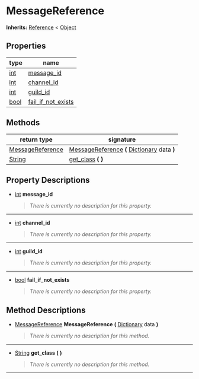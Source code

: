   
# MessageReference
  
**Inherits:** [Reference](https://docs.godotengine.org/en/3.5/classes/class_reference.html) < [Object](https://docs.godotengine.org/en/3.5/classes/class_object.html)  
  
  
## Properties
  
| type                                                                | name                                                  |
|---------------------------------------------------------------------|-------------------------------------------------------|
| [int](https://docs.godotengine.org/en/3.5/classes/class_int.html)   | [message\_id](#property-message-id)                   |
| [int](https://docs.godotengine.org/en/3.5/classes/class_int.html)   | [channel\_id](#property-channel-id)                   |
| [int](https://docs.godotengine.org/en/3.5/classes/class_int.html)   | [guild\_id](#property-guild-id)                       |
| [bool](https://docs.godotengine.org/en/3.5/classes/class_bool.html) | [fail\_if\_not\_exists](#property-fail-if-not-exists) |  
  
## Methods
  
| return type                                                             | signature                                                                                                                                     |
|-------------------------------------------------------------------------|-----------------------------------------------------------------------------------------------------------------------------------------------|
| [MessageReference](./class_messagereference.md)                         | [MessageReference](#method-MessageReference) **(** [Dictionary](https://docs.godotengine.org/en/3.5/classes/class_dictionary.html) data **)** |
| [String](https://docs.godotengine.org/en/3.5/classes/class_string.html) | [get\_class](#method-get-class) **(**  **)**                                                                                                  |  
  
## Property Descriptions
  
- <a name="property-message-id"></a>[int](https://docs.godotengine.org/en/3.5/classes/class_int.html) **message_id**  
  
	> *There is currently no description for this property.*  
________________

- <a name="property-channel-id"></a>[int](https://docs.godotengine.org/en/3.5/classes/class_int.html) **channel_id**  
  
	> *There is currently no description for this property.*  
________________

- <a name="property-guild-id"></a>[int](https://docs.godotengine.org/en/3.5/classes/class_int.html) **guild_id**  
  
	> *There is currently no description for this property.*  
________________

- <a name="property-fail-if-not-exists"></a>[bool](https://docs.godotengine.org/en/3.5/classes/class_bool.html) **fail_if_not_exists**  
  
	> *There is currently no description for this property.*
  
  
## Method Descriptions
  
- <a name="method-MessageReference"></a>[MessageReference](./class_messagereference.md) **MessageReference** **(** [Dictionary](https://docs.godotengine.org/en/3.5/classes/class_dictionary.html) data **)**  
  
	> *There is currently no description for this method.*  
________________

- <a name="method-get-class"></a>[String](https://docs.godotengine.org/en/3.5/classes/class_string.html) **get\_class** **(**  **)**  
  
	> *There is currently no description for this method.*  
________________

  
